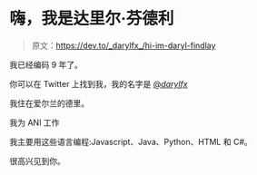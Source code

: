 # 嗨，我是达里尔·芬德利

> 原文：<https://dev.to/_darylfx_/hi-im-daryl-findlay>

我已经编码 9 年了。

你可以在 Twitter 上找到我，我的名字是 [@_darylfx_](https://twitter.com/_darylfx_)

我住在爱尔兰的德里。

我为 ANI 工作

我主要用这些语言编程:Javascript、Java、Python、HTML 和 C#。

很高兴见到你。